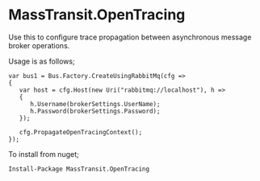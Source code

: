 # MassTransit.OpenTracing

Use this to configure trace propagation between asynchronous message broker operations.

Usage is as follows;
```
var bus1 = Bus.Factory.CreateUsingRabbitMq(cfg =>
{
   var host = cfg.Host(new Uri("rabbitmq://localhost"), h =>
   {
      h.Username(brokerSettings.UserName);
      h.Password(brokerSettings.Password);
   });

   cfg.PropagateOpenTracingContext();
});
```

To install from nuget;
```
Install-Package MassTransit.OpenTracing
```
